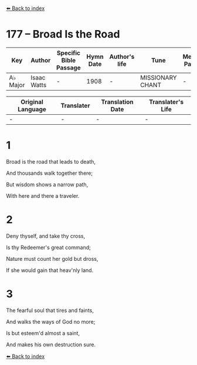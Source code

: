[⬅️ Back to index](../README.md)

# 177 – Broad Is the Road

Key | Author   | Specific Bible Passage     |Hymn Date |Author's life |Tune |Metrical Pattern   |Composer/Source
-- | --------- | ---------------------------|----------|--------------|-----|-------------------|-------------  
A♭ Major |Isaac Watts |- |1908 |- |MISSIONARY CHANT |- |H. C. Zeuner

Original Language | Translater | Translation Date   | Translater's Life  
----------------- | --------- | --------------------|-------------     
\- |- |- |-




# 1

Broad is the road that leads to death,

And thousands walk together there;

But wisdom shows a narrow path,

With here and there a traveler.



# 2

Deny thyself, and take thy cross,

Is thy Redeemer's great command;

Nature must count her gold but dross,

If she would gain that heav'nly land.



# 3

The fearful soul that tires and faints,

And walks the ways of God no more;

Is but esteem'd almost a saint,

And makes his own destruction sure.



[⬅️ Back to index](../README.md)
